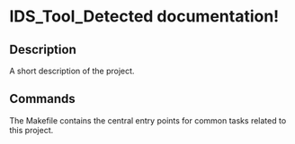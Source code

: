 # IDS_Tool_Detected documentation!

## Description

A short description of the project.

## Commands

The Makefile contains the central entry points for common tasks related to this project.

